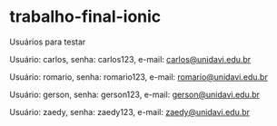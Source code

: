 # trabalho-final-ionic

Usuários para testar

Usuário: carlos, senha: carlos123, e-mail: carlos@unidavi.edu.br

Usuário: romario, senha: romario123, e-mail: romario@unidavi.edu.br

Usuário: gerson, senha: gerson123, e-mail: gerson@unidavi.edu.br

Usuário: zaedy, senha: zaedy123, e-mail: zaedy@unidavi.edu.br
